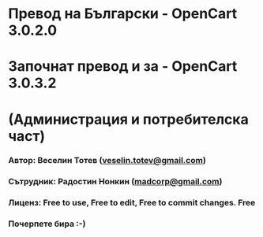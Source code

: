 # Превод на Български - OpenCart 3.0.2.0
# Започнат превод и за - OpenCart 3.0.3.2
# (Администрация и потребителска част)
### Автор: Веселин Тотев (veselin.totev@gmail.com)
### Сътрудник: Радостин Нонкин (madcorp@gmail.com)
### Лиценз: Free to use, Free to edit, Free to commit changes. Free
### Почерпете бира :-)
